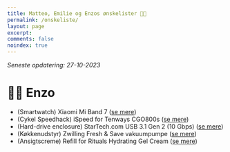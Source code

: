 ```yaml
---
title: Matteo, Emilie og Enzos ønskelister 🎄🎁
permalink: /onskeliste/
layout: page
excerpt: 
comments: false
noindex: true
---
```


*Seneste opdatering: 27-10-2023*

# 👨‍🔬 Enzo
- (Smartwatch) Xiaomi Mi Band 7 ([se mere](https://www.computersalg.dk/i/8533387/xiaomi-mi-band-7-aktivitetssporer-med-rem-tpu-sort-h%c3%a5ndledsst%c3%b8rrelse-160-224-mm-display-1-62-bluetooth-13-5-g?fwd=1))
- (Cykel Speedhack) iSpeed for Tenways CGO800s ([se mere](https://iapp.nl/products/#!/iSpeed-CGO800s/p/585189408))
- (Hard-drive enclosure) StarTech.com USB 3.1 Gen 2 (10 Gbps) ([se mere](https://www.proshop.dk/Harddisk-tilbehoer/StarTechcom-USB-31-Gen-2-10-Gbps-Enclosure-for-35-SATA-Drives/2522893))
- (Køkkenudstyr) Zwilling Fresh & Save vakuumpumpe ([se mere](https://www.proshop.dk/Andre-koekkenapparater/Zwilling-Fresh-Save-handheld-vacuum-bag-sealer-white/3133668))
- (Ansigtscreme) Refill for Rituals Hydrating Gel Cream ([se mere](https://www.rituals.com/en-nl/homme-24h-hydrating-face-cream-refill-1112279.html))
